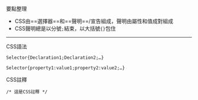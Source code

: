 要點整理
- CSS由==選擇器==和==聲明==/宣告組成，聲明由屬性和值成對組成
- CSS聲明總是以分號`;`結束，以大括號`{}`包住

---

CSS語法
```
Selector{Declaration1;Declaration2;…}
```

```
Selector{property1:value1;property2:value2;…}
```

CSS註釋
```
/* 這是CSS註釋 */
```